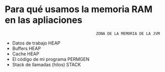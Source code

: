 # Para qué usamos la memoria RAM en las apliaciones
                                            ZONA DE LA MEMORIA DE LA JVM
- Datos de trabajo                                  HEAP         
- Buffers                                           HEAP
- Cache                                             HEAP
- El código de mi programa                          PERMGEN
- Stack de llamadas (hilos)                         STACK

